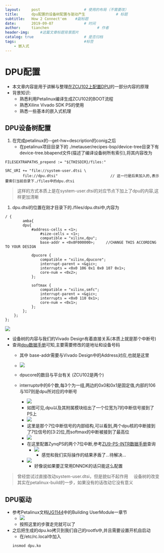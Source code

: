 ```yaml
---
layout:     post                    # 使用的布局（不需要改）
title:      dpu配置的设备树配置与驱动产生              # 标题 
subtitle:   How 2 Connect'em    #副标题
date:       2019-09-07              # 时间
author:     tianchen                      # 作者
header-img:     #这篇文章标题背景图片
catalog: true                       # 是否归档
tags:                               #标签
    - 嵌入式
---
```

# DPU配置
* 本文章内容是用于讲解与整理[在ZCU102上配置DPU](https://a-suozhang.github.io/2019/09/06/ZCU102-Set-Up/)的一部分内容的原理
* 背景知识:
    * 熟悉利用Petalinux编译生成ZCU102的BOOT流程
    * 熟悉Xilinx Vivado SDK PS的使用
    * 熟悉一些基本的嵌入式机理
 
## DPU设备树配置
1. 在完成petalinux的--get-hw=description的conig之后
   * 在petalinux项目目录下的 ./metauser/recipes-bsp/device-tree目录下有 device-tree.bbapend文件(描述了编译设备树所有索引),将其内容改为


```
FILESEXTRAPATHS_prepend := "${THISDIR}/files:"

SRC_URI += "file://system-user.dtsi \
	    file://dpu.dtsi"                        // 这一行是后来加入的,表示要索引当前目录下./files中的dpu.dtsi

```


> 这样的方式本质上是在system-user.dtsi的对应节点下加上了dpu的内容,这样更加清晰

1. dpu.dtsi的位置在刚才目录下的./files/dpu.dtsi中,内容为

```
/ {
        amba{
		dpu{
		    #address-cells = <1>;
    		    #size-cells = <1>;
    		    compatible = "xilinx,dpu";
    		    base-addr = <0x8F000000>;     //CHANGE THIS ACCORDING TO YOUR DESIGN

		    dpucore {
		        compatible = "xilinx,dpucore";
		        interrupt-parent = <&gic>;
		        interrupts = <0x0 106 0x1 0x0 107 0x1>;
		        core-num = <0x2>;
		    };

		    softmax {
		        compatible = "xilinx,smfc";
		        interrupt-parent = <&gic>;
		        interrupts = <0x0 110 0x1>;
		        core-num = <0x1>;
		    };
		};
	};
};
```

![](https://github.com/A-suozhang/MyPicBed/blob/master/img/triangles-1430105_960_720.png)

* 设备树的内容与我们的Vivado Design有着直接关系(本质上就是那个中断号)
* 查询[dpu数据手册]()可知,主要需要修改的是地址和设备号码
    * 其中 base-addr需要与Vivado Design中的Address对应,也就是这里

    * ![](https://github.com/A-suozhang/MyPicBed/raw/master/img/20190907113921.png)

    * dpucore的数目与平台有关 (ZCU102是两个)
    * interrupts中的6个数,每3个为一组,两边的0x0和0x1是固定值,内部的106与107则是dpu所对应的中断号
      * ![](https://github.com/A-suozhang/MyPicBed/blob/master//img/20190907114224.png)
      * 如图可见,dpu以及其附属模块给出了一个位宽为7的中断信号接到了PS上
      * ![](https://github.com/A-suozhang/MyPicBed/blob/master/img/20190907114517.png)
      * 这里是那个7位中断信号的内部结构,可以看到,两个dpu核的中断接到了7位信号的[3:2]位,而softmax的中断被接到了最高位
      * ![](https://github.com/A-suozhang/MyPicBed/blob/master/img/20190907115019.png)
      * 在这里配置ZynqPS的两个7位中断,参考[ZU9-PS-INTR数据手册](https://www.xilinx.com/support/documentation/user_guides/ug1085-zynq-ultrascale-trm.pdf)查询
        * ![](https://github.com/A-suozhang/MyPicBed/blob/master/img/20190907120833.png)
            * 感觉和我们实际操作的结果矛盾了...待解决...
      * ![](https://github.com/A-suozhang/MyPicBed/blob/master/img/20190907121356.png)
          * 好像说如果要正常用DNNDK的话只能这么配置
> 曾经尝试过直接改动system-user.dtsi，但是貌似不起作用
>　设备树的改变其实在petalinux-build的一步，如果没有的话改动它没有意义


## DPU驱动
* 参考Petalinux文档[UG1144](https://www.xilinx.com/support/documentation/sw_manuals/xilinx2018_3/ug1144-petalinux-tools-reference-guide.pdf)中的Building UserModule一章节
  * ![](https://github.com/A-suozhang/MyPicBed/blob/master/img/20190907125426.png)
  * 按照这里的步骤走完就可以了
* 之后把生成的dpu.ko拷贝到我们自己的rootfs中,并且需要设置开机自启动
  * 在/etc/rc.local中加入
  ```
  insmod dpu.ko
  ```